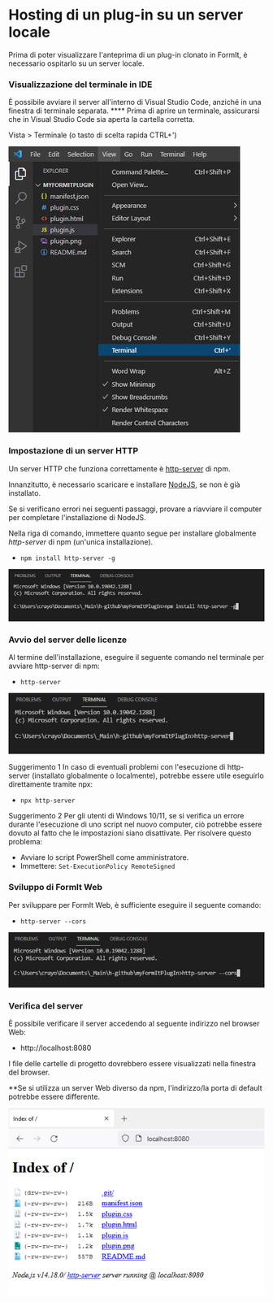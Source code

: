 # Hosting di un plug-in su un server locale

Prima di poter visualizzare l'anteprima di un plug-in clonato in FormIt, è necessario ospitarlo su un server locale.

### **Visualizzazione del terminale in IDE**

È possibile avviare il server all'interno di Visual Studio Code, anziché in una finestra di terminale separata. \*\*\*\* Prima di aprire un terminale, assicurarsi che in Visual Studio Code sia aperta la cartella corretta.

Vista > Terminale (o tasto di scelta rapida CTRL+')

![](<../../../.gitbook/assets/image (11).png>)

### Impostazione di un server HTTP

Un server HTTP che funziona correttamente è [http-server](https://www.npmjs.com/package/http-server) di npm.

Innanzitutto, è necessario scaricare e installare [NodeJS](https://nodejs.org/it/), se non è già installato.

Se si verificano errori nei seguenti passaggi, provare a riavviare il computer per completare l'installazione di NodeJS.

Nella riga di comando, immettere quanto segue per installare globalmente _http-server_ di npm (un'unica installazione).

* `npm install http-server -g`

![](<../../../.gitbook/assets/image (47).png>)

### Avvio del server delle licenze

Al termine dell'installazione, eseguire il seguente comando nel terminale per avviare http-server di npm:

* `http-server`

![](<../../../.gitbook/assets/image (84).png>)

Suggerimento 1 In caso di eventuali problemi con l'esecuzione di http-server (installato globalmente o localmente), potrebbe essere utile eseguirlo direttamente tramite npx:

* `npx http-server`

Suggerimento 2 Per gli utenti di Windows 10/11, se si verifica un errore durante l'esecuzione di uno script nel nuovo computer, ciò potrebbe essere dovuto al fatto che le impostazioni siano disattivate. Per risolvere questo problema:

* Avviare lo script PowerShell come amministratore.
* Immettere: `Set-ExecutionPolicy RemoteSigned`

### Sviluppo di FormIt Web

Per sviluppare per FormIt Web, è sufficiente eseguire il seguente comando:

* `http-server --cors`

![](<../../../.gitbook/assets/image (10).png>)

### Verifica del server

È possibile verificare il server accedendo al seguente indirizzo nel browser Web:

* http://localhost:8080

I file delle cartelle di progetto dovrebbero essere visualizzati nella finestra del browser.

\*\*Se si utilizza un server Web diverso da npm, l'indirizzo/la porta di default potrebbe essere differente.

![](<../../../.gitbook/assets/image (41).png>)
